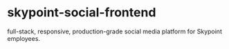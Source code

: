 # skypoint-social-frontend
full-stack, responsive, production-grade social media platform for Skypoint employees.
